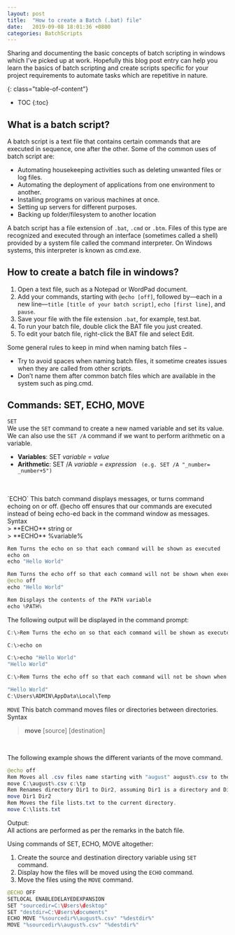 ```yaml
---
layout: post
title:  "How to create a Batch (.bat) file"
date:   2019-09-08 18:01:36 +0800
categories: BatchScripts
---
```

Sharing and documenting the basic concepts of batch scripting in windows which I've picked up at work. Hopefully this blog post entry can help you learn the basics of batch scripting and create scripts specific for your project requirements to automate tasks which are repetitive in nature.


{: class="table-of-content"}
* TOC
{:toc}

## What is a batch script?
A batch script is a text file that contains certain commands that are executed in sequence, one after the other. Some of the common uses of batch script are: 

+ Automating housekeeping activities such as deleting unwanted files or log files.
+ Automating the deployment of applications from one environment to another.
+ Installing programs on various machines at once.
+ Setting up servers for different purposes.
+ Backing up folder/filesystem to another location

A batch script has a file extension of `.bat`, `.cmd` or `.btm`. Files of this type are recognized and executed through an interface (sometimes called a shell) provided by a system file called the command interpreter. On Windows systems, this interpreter is known as cmd.exe.


## How to create a batch file in windows?

1. Open a text file, such as a Notepad or WordPad document.
2. Add your commands, starting with `@echo [off]`, followed by—each in a new line—`title [title of your batch script]`, `echo [first line]`, and `pause`.
3. Save your file with the file extension `.bat`, for example, test.bat.
4. To run your batch file, double click the BAT file you just created.
5. To edit your batch file, right-click the BAT file and select Edit.

Some general rules to keep in mind when naming batch files −
+ Try to avoid spaces when naming batch files, it sometime creates issues when they are called from other scripts.
+ Don’t name them after common batch files which are available in the system such as ping.cmd.

## Commands: SET, ECHO, MOVE

`SET` <br>
We use the `SET` command to create a new named variable and set its value. We can also use the `SET /A` command if we want to perform arithmetic on a variable.

+ **Variables**: SET *variable = value*
+ **Arithmetic**: SET /A *variable = expression* 
``` (e.g. SET /A "_number= _number+5")```
<br> 
<br>
`ECHO` 
This batch command displays messages, or turns command echoing on or off. @echo off ensures that our commands are executed instead of being echo-ed back in the command window as messages. 
<br>
Syntax <br>
> **ECHO** string or <br>
> **ECHO** %variable%

<br> 

```java
Rem Turns the echo on so that each command will be shown as executed 
echo on 
echo "Hello World" 

Rem Turns the echo off so that each command will not be shown when executed 
@echo off 
echo "Hello World" 

Rem Displays the contents of the PATH variable 
echo %PATH%
```

The following output will be displayed in the command prompt:
```java
C:\>Rem Turns the echo on so that each command will be shown as executed

C:\>echo on

C:\>echo "Hello World"
"Hello World"

C:\>Rem Turns the echo off so that each command will not be shown when executed

"Hello World"
C:\Users\ADMIN\AppData\Local\Temp
```

`MOVE`
This batch command moves files or directories between directories.
<br>
Syntax
> **move** [source] [destination]

<br>

The following example shows the different variants of the move command.
```java
@echo off
Rem Moves all .csv files name starting with "august" august%.csv to the directory c:\tp
move C:\august%.csv c:\tp
Rem Renames directory Dir1 to Dir2, assuming Dir1 is a directory and Dir2 does not exist. 
move Dir1 Dir2
Rem Moves the file lists.txt to the current directory.
move C:\lists.txt
```
Output: <br>
All actions are performed as per the remarks in the batch file.
<br>

Using commands of SET, ECHO, MOVE altogether:
1. Create the source and destination directory variable using `SET` command.
2. Display how the files will be moved using the `ECHO` command.
3. Move the files using the `MOVE` command.

```java
@ECHO OFF
SETLOCAL ENABLEDELAYEDEXPANSION
SET "sourcedir=C:\Users\desktop"
SET "destdir=C:\Users\documents"
ECHO MOVE "%sourcedir%\august%.csv" "%destdir%"
MOVE "%sourcedir%\august%.csv" "%destdir%"
```


[songlink]: https://en.wikipedia.org/wiki/Hope_(The_Chainsmokers_song)
[urllib]: https://docs.python.org/3/library/urllib.request.html
[BS]: https://www.crummy.com/software/BeautifulSoup/bs4/doc/

